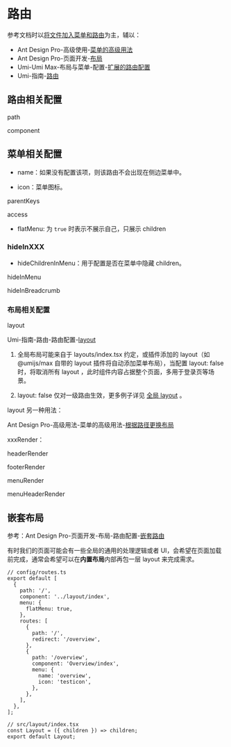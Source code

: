 # 路由

参考文档时以[将文件加入菜单和路由](https://pro.ant.design/zh-CN/docs/new-page#%E5%B0%86%E6%96%87%E4%BB%B6%E5%8A%A0%E5%85%A5%E8%8F%9C%E5%8D%95%E5%92%8C%E8%B7%AF%E7%94%B1)为主，辅以：

- Ant Design Pro-高级使用-[菜单的高级用法](https://pro.ant.design/zh-CN/docs/advanced-menu)
- Ant Design Pro-页面开发-[布局](https://pro.ant.design/zh-CN/docs/layout)
- Umi-Umi Max-布局与菜单-配置-[扩展的路由配置](https://umijs.org/docs/max/layout-menu#%E6%89%A9%E5%B1%95%E7%9A%84%E8%B7%AF%E7%94%B1%E9%85%8D%E7%BD%AE)
- Umi-指南-[路由](https://umijs.org/docs/guides/routes)

## 路由相关配置

path

component

## 菜单相关配置

- name：如果没有配置该项，则该路由不会出现在侧边菜单中。

- icon：菜单图标。

parentKeys

access

- flatMenu: 为 `true` 时表示不展示自己，只展示 children

### hideInXXX

- hideChildrenInMenu：用于配置是否在菜单中隐藏 children。

hideInMenu

hideInBreadcrumb

### 布局相关配置

layout

Umi-指南-路由-路由配置-[layout](https://umijs.org/docs/guides/routes#layout)

1. 全局布局可能来自于 layouts/index.tsx 约定，或插件添加的 layout（如 @umijs/max 自带的 layout 插件将自动添加菜单布局），当配置 layout: false 时，将取消所有 layout ，此时组件内容占据整个页面，多用于登录页等场景。

2. layout: false 仅对一级路由生效，更多例子详见 [全局 layout](https://umijs.org/docs/guides/routes#%E5%85%A8%E5%B1%80-layout) 。

layout 另一种用法：

Ant Design Pro-高级用法-菜单的高级用法-[根据路径更换布局](https://pro.ant.design/zh-CN/docs/advanced-menu#%E6%A0%B9%E6%8D%AE%E8%B7%AF%E5%BE%84%E6%9B%B4%E6%8D%A2%E5%B8%83%E5%B1%80)

xxxRender：

headerRender

footerRender

menuRender

menuHeaderRender

## 嵌套布局

参考：Ant Design Pro-页面开发-布局-路由配置-[嵌套路由](https://pro.ant.design/zh-CN/docs/layout#%E5%B5%8C%E5%A5%97%E5%B8%83%E5%B1%80)

有时我们的页面可能会有一些全局的通用的处理逻辑或者 UI，会希望在页面加载前完成，通常会希望可以在**内置布局**内部再包一层 layout 来完成需求。

```tsx
// config/routes.ts
export default [
  {
    path: '/',
    component: '../layout/index',
    menu: {
      flatMenu: true,
    },
    routes: [
      {
        path: '/',
        redirect: '/overview',
      },
      {
        path: '/overview',
        component: 'Overview/index',
        menu: {
          name: 'overview',
          icon: 'testicon',
        },
      },
    ],
  },
];

// src/layout/index.tsx
const Layout = ({ children }) => children;
export default Layout;
```